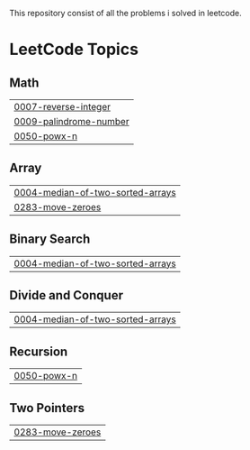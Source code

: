 This repository consist of all the problems i solved in leetcode.


<!---LeetCode Topics Start-->
# LeetCode Topics
## Math
|  |
| ------- |
| [0007-reverse-integer](https://github.com/vigneshk72003/Leetcode-Solutions/tree/master/0007-reverse-integer) |
| [0009-palindrome-number](https://github.com/vigneshk72003/Leetcode-Solutions/tree/master/0009-palindrome-number) |
| [0050-powx-n](https://github.com/vigneshk72003/Leetcode-Solutions/tree/master/0050-powx-n) |
## Array
|  |
| ------- |
| [0004-median-of-two-sorted-arrays](https://github.com/vigneshk72003/Leetcode-Solutions/tree/master/0004-median-of-two-sorted-arrays) |
| [0283-move-zeroes](https://github.com/vigneshk72003/Leetcode-Solutions/tree/master/0283-move-zeroes) |
## Binary Search
|  |
| ------- |
| [0004-median-of-two-sorted-arrays](https://github.com/vigneshk72003/Leetcode-Solutions/tree/master/0004-median-of-two-sorted-arrays) |
## Divide and Conquer
|  |
| ------- |
| [0004-median-of-two-sorted-arrays](https://github.com/vigneshk72003/Leetcode-Solutions/tree/master/0004-median-of-two-sorted-arrays) |
## Recursion
|  |
| ------- |
| [0050-powx-n](https://github.com/vigneshk72003/Leetcode-Solutions/tree/master/0050-powx-n) |
## Two Pointers
|  |
| ------- |
| [0283-move-zeroes](https://github.com/vigneshk72003/Leetcode-Solutions/tree/master/0283-move-zeroes) |
<!---LeetCode Topics End-->